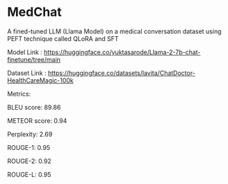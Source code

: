 # MedChat

A fined-tuned LLM (Llama Model) on a medical conversation dataset using PEFT technique called QLoRA and SFT

Model Link : https://huggingface.co/yuktasarode/Llama-2-7b-chat-finetune/tree/main

Dataset Link : https://huggingface.co/datasets/lavita/ChatDoctor-HealthCareMagic-100k

Metrics:

BLEU score: 89.86

METEOR score: 0.94

Perplexity: 2.69

ROUGE-1: 0.95

ROUGE-2: 0.92

ROUGE-L: 0.95
